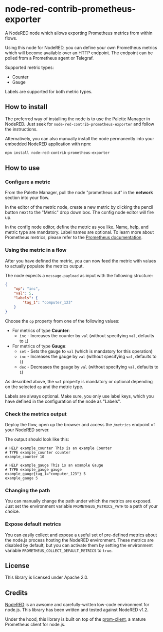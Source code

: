 # node-red-contrib-prometheus-exporter
A NodeRED node which allows exporting Prometheus metrics from within flows.

Using this node for NodeRED, you can define your own Prometheus metrics which will become available over an HTTP endpoint. The endpoint can be polled from a Prometheus agent or Telegraf.

Supported metric types:

* Counter
* Gauge

Labels are supported for both metric types.

## How to install

The preferred way of installing the node is to use the Palette Manager in NodeRED. Just seek for `node-red-contrib-prometheus-exporter` and follow the instructions.

Alternatively, you can also manually install the node permanently into your embedded NodeRED application with npm:

```bash
npm install node-red-contrib-prometheus-exporter
```

## How to use

### Configure a metric

From the Palette Manager, pull the node "prometheus out" in the __network__ section into your flow.

In the editor of the metric node, create a new metric by clicking the pencil button next to the "Metric" drop down box. The config node editor will fire up.

In the config node editor, define the metric as you like. Name, help, and metric type are mandatory. Label names are optional. To learn more about Prometheus metrics, please refer to the [Prometheus documentation](https://prometheus.io/docs/concepts/metric_types/).

### Using the metric in a flow

After you have defined the metric, you can now feed the metric with values to actually populate the metrics output.

The node expects a `message.payload` as input with the following structure:

```json
{
    "op": "inc",
    "val": 5,
    "labels": {
        "tag_1": "computer_123"
    }
}
```

Choose the `op` property from one of the following values:

* For metrics of type __Counter__:
  * `inc` - Increases the counter by `val` (without specifying `val`, defaults to `1`)
* For metrics of type __Gauge__:
  * `set` - Sets the gauge to `val` (which is mandatory for this operation)
  * `inc` - Increases the gauge by `val` (without specifying `val`, defaults to `1`)
  * `dec` - Decreases the gauge by `val` (without specifying `val`, defaults to `1`)

As described above, the `val` property is mandatory or optional depending on the selected `op` and the metric type.

Labels are always optional. Make sure, you only use label keys, which you have defined in the configuration of the node as "Labels".

### Check the metrics output

Deploy the flow, open up the browser and access the `/metrics` endpoint of your NodeRED server.

The output should look like this:

```
# HELP example_counter This is an example Counter
# TYPE example_counter counter
example_counter 10

# HELP example_gauge This is an example Gauge
# TYPE example_gauge gauge
example_gauge{tag_1="computer_123"} 5
example_gauge 5
```

### Changing the path

You can manually change the path under which the metrics are exposed. Just set the environment variable `PROMETHEUS_METRICS_PATH` to a path of your choice.

### Expose default metrics

You can easily collect and expose a useful set of pre-defined metrics about the node.js process hosting the NodeRED environment. These metrics are disabled by default, but you can activate them by setting the environment variable `PROMETHEUS_COLLECT_DEFAULT_METRICS` to `true`.

## License

This library is licensed under Apache 2.0.

## Credits

[NodeRED](https://nodered.org) is an awsome and carefully-written low-code environment for node.js. This library has been written and tested against NodeRED v1.2.

Under the hood, this library is built on top of the [prom-client](https://github.com/siimon/prom-client), a mature Prometheus client for node.js.
